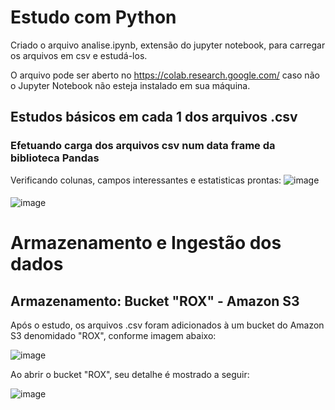 # Estudo com Python

Criado o arquivo analise.ipynb, extensão do jupyter notebook, para carregar os arquivos em csv e estudá-los.

O arquivo pode ser aberto no https://colab.research.google.com/ caso não o Jupyter Notebook não esteja instalado em sua máquina.

## Estudos básicos em cada 1 dos arquivos .csv

### Efetuando carga dos arquivos csv num data frame da biblioteca Pandas
Verificando colunas, campos interessantes e estatisticas prontas:
![image](https://user-images.githubusercontent.com/11432754/112760029-38a90c00-8ffe-11eb-8533-75d19a243623.png)
#### 
#### 
![image](https://user-images.githubusercontent.com/11432754/112760040-4199dd80-8ffe-11eb-8b81-3f9fa23433ae.png)



# Armazenamento e Ingestão dos dados
## Armazenamento: Bucket "ROX" - Amazon S3
Após o estudo, os arquivos .csv foram adicionados à um bucket do Amazon S3 denomidado "ROX", conforme imagem abaixo:

![image](https://user-images.githubusercontent.com/11432754/112759672-c3890700-8ffc-11eb-8408-e535bc7ae466.png)

Ao abrir o bucket "ROX", seu detalhe é mostrado a seguir:

![image](https://user-images.githubusercontent.com/11432754/112759718-f4693c00-8ffc-11eb-950c-d10cb3fc5917.png)


